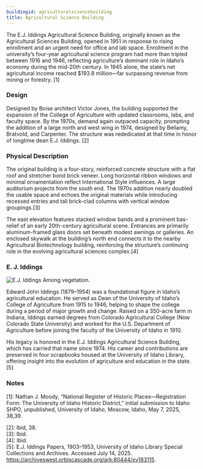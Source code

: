 ```yaml
---
buildingid: agriculturalsciencebuilding
title: Agricultural Science Building
---
```



The E.J. Iddings Agricultural Science Building, originally known as the Agricultural Sciences Building, opened in 1951 in response to rising enrollment and an urgent need for office and lab space. Enrollment in the university’s four-year agricultural science program had more than tripled between 1916 and 1946, reflecting agriculture’s dominant role in Idaho’s economy during the mid-20th century. In 1945 alone, the state’s net agricultural income reached $193.8 million—far surpassing revenue from mining or forestry. [1]

### Design
Designed by Boise architect Victor Jones, the building supported the expansion of the College of Agriculture with updated classrooms, labs, and faculty space. By the 1970s, demand again outpaced capacity, prompting the addition of a large north and west wing in 1974, designed by Bellamy, Bratvold, and Carpenter. The structure was rededicated at that time in honor of longtime dean E.J. Iddings. [2]

### Physical Description
The original building is a four-story, reinforced concrete structure with a flat roof and stretcher bond brick veneer. Long horizontal ribbon windows and minimal ornamentation reflect International Style influences. A large auditorium projects from the south end. The 1970s addition nearly doubled the usable space and echoes the original materials while introducing recessed entries and tall brick-clad columns with vertical window groupings.[3]

 The east elevation features stacked window bands and a prominent bas-relief of an early 20th-century agricultural scene. Entrances are primarily aluminum-framed glass doors set beneath modest awnings or galleries. An enclosed skywalk at the building’s north end connects it to the nearby Agricultural Biotechnology building, reinforcing the structure’s continuing role in the evolving agricultural sciences complex.[4]
  
### E. J. Iddings
![E.J. Iddings Among vegetation.](https://objects.lib.uidaho.edu/iddings/spec_ji383.jpg)
  
  Edward John Iddings (1879–1954) was a foundational figure in Idaho’s agricultural education. He served as Dean of the University of Idaho’s College of Agriculture from 1915 to 1946, helping to shape the college during a period of major growth and change. Raised on a 350-acre farm in Indiana, Iddings earned degrees from Colorado Agricultural College (Now Colorado State University) and worked for the U.S. Department of Agriculture before joining the faculty of the University of Idaho in 1910.  
  
  His legacy is honored in the E.J. Iddings Agricultural Science Building, which has carried that name since 1974. His career and contributions are preserved in four scrapbooks housed at the University of Idaho Library, offering insight into the evolution of agriculture and education in the state.[5]


### Notes 
[1]:  Nathan J. Moody, “National Register of Historic Places—Registration Form: The University of Idaho Historic District,” initial submission to Idaho SHPO, unpublished, University of Idaho, Moscow, Idaho, May 7, 2025, 38,39.
  
[2]: Ibid, 38.  
[3]: Ibid.  
[4]: Ibid.  
[5]: E.J. Iddings Papers, 1903–1953, University of Idaho Library Special Collections and Archives. Accessed July 14, 2025. https://archiveswest.orbiscascade.org/ark:80444/xv183115.